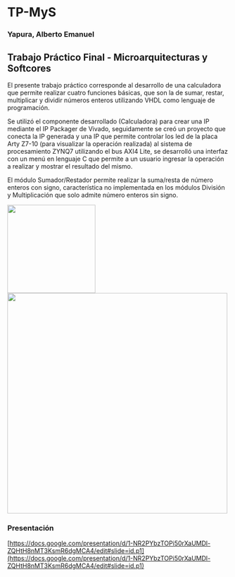 # TP-MyS 
### Yapura, Alberto Emanuel
## Trabajo Práctico Final - Microarquitecturas y Softcores

El presente trabajo práctico corresponde al desarrollo de una calculadora que permite realizar cuatro funciones básicas, que son la de sumar, restar, multiplicar y dividir números enteros utilizando VHDL como lenguaje de programación.

Se utilizó el componente desarrollado (Calculadora) para crear una IP mediante el IP Packager de Vivado, seguidamente se creó un proyecto que 
conecta la IP generada y una IP que permite controlar los led de la placa Arty Z7-10 (para visualizar la operación realizada) al sistema de procesamiento ZYNQ7 utilizando el bus AXI4 Lite, se desarrolló una interfaz con un menú en lenguaje C que permite a un usuario ingresar la operación a realizar y mostrar el resultado del mismo.

El módulo Sumador/Restador permite realizar la suma/resta de número enteros con signo, característica no implementada en los módulos División y Multiplicación que solo admite número enteros sin signo.

<img src="https://github.com/KayboProject/TP-MyS/blob/master/image/Screenshot_4.jpg" width="200" height="200" /><img src="https://github.com/KayboProject/TP-MyS/blob/master/image/Screenshot_3.jpg" width="500"/>

### Presentación
[https://docs.google.com/presentation/d/1-NR2PYbzTOPi50rXaUMDl-ZQHtH8nMT3KsmR6dgMCA4/edit#slide=id.p1](https://docs.google.com/presentation/d/1-NR2PYbzTOPi50rXaUMDl-ZQHtH8nMT3KsmR6dgMCA4/edit#slide=id.p1)
